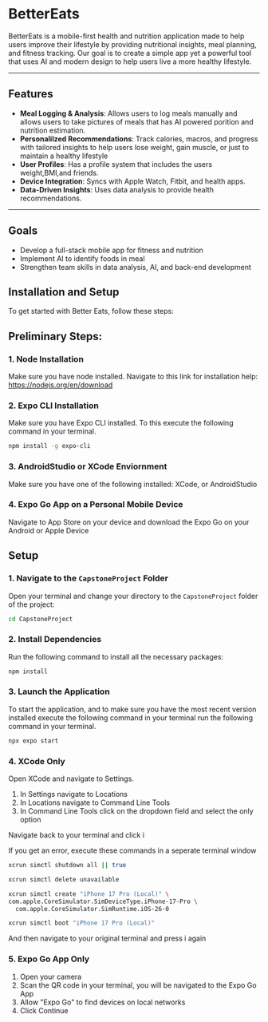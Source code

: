 # BetterEats

BetterEats is a mobile-first health and nutrition application made to help users improve their lifestyle by providing nutritional insights, meal planning, and fitness tracking. Our goal is to create a simple app yet a powerful tool that uses AI and modern design to help users live a more healthy lifestyle.

---

## Features

- **Meal Logging & Analysis**: Allows users to log meals manually and allows users to take pictures of meals that has AI powered porition and nutrition estimation. 
- **Personalilzed Recommendations**: Track calories, macros, and progress with tailored insights to help users lose weight, gain muscle, or just to maintain a healthy lifestyle
- **User Profiles**: Has a profile system that includes the users weight,BMI,and friends. 
- **Device Integration**: Syncs with Apple Watch, Fitbit, and health apps.
- **Data-Driven Insights**: Uses data analysis to provide health recommendations. 

---

## Goals 

- Develop a full-stack mobile app for fitness and nutrition
- Implement AI to identify foods in meal
- Strengthen team skills in data analysis, AI, and back-end development

## Installation and Setup

To get started with Better Eats, follow these steps:

## Preliminary Steps: 

### 1. Node Installation

Make sure you have node installed. Navigate to this link for installation help: https://nodejs.org/en/download

### 2. Expo CLI Installation

Make sure you have Expo CLI installed. To this execute the following command in your terminal.

```bash
npm install -g expo-cli
```

### 3. AndroidStudio or XCode Enviornment

Make sure you have one of the following installed: XCode, or AndroidStudio

### 4. Expo Go App on a Personal Mobile Device

Navigate to App Store on your device and download the Expo Go on your Android or Apple Device

## Setup

### 1. Navigate to the `CapstoneProject` Folder

Open your terminal and change your directory to the `CapstoneProject` folder of the project:

```bash
cd CapstoneProject
```

### 2. Install Dependencies

Run the following command to install all the necessary packages:

```bash
npm install
```

### 3. Launch the Application

To start the application, and to make sure you have the most recent version installed execute the following command in your terminal run the following command in your terminal.

```bash
npx expo start
```

### 4. XCode Only

Open XCode and navigate to Settings. 
1. In Settings navigate to Locations
2. In Locations navigate to Command Line Tools
3. In Command Line Tools click on the dropdown field and select the only option

Navigate back to your terminal and click i

If you get an error, execute these commands in a seperate terminal window

```bash
xcrun simctl shutdown all || true
```

```bash
xcrun simctl delete unavailable
```

```bash
xcrun simctl create "iPhone 17 Pro (Local)" \
com.apple.CoreSimulator.SimDeviceType.iPhone-17-Pro \
  com.apple.CoreSimulator.SimRuntime.iOS-26-0
```

```bash
xcrun simctl boot "iPhone 17 Pro (Local)"
```

And then navigate to your original terminal and press i again

### 5. Expo Go App Only

1. Open your camera
2. Scan the QR code in your terminal, you will be navigated to the Expo Go App
3. Allow "Expo Go" to find devices on local networks
4. Click Continue




